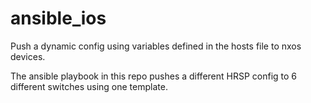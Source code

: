 # ansible_ios

Push a dynamic config using variables defined in the hosts file to nxos devices.

The ansible playbook in this repo pushes a different HRSP config to 6 different switches using one template.
